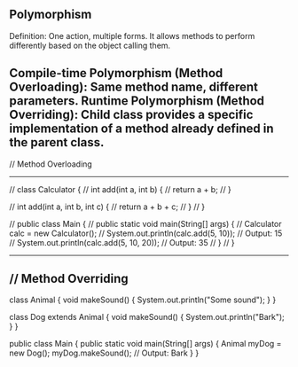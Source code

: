  
## Polymorphism
Definition: One action, multiple forms. It allows methods to perform differently based on the object calling them.

Compile-time Polymorphism (Method Overloading): Same method name, different parameters.
Runtime Polymorphism (Method Overriding): Child class provides a specific implementation of a method already defined in the parent class.
--------------------------------------------------------------------------
// Method Overloading

-----------------------------------------------------
// class Calculator {
//     int add(int a, int b) {
//         return a + b;
//     }

//     int add(int a, int b, int c) {
//         return a + b + c;
//     }
// }

// public class Main {
//     public static void main(String[] args) {
//         Calculator calc = new Calculator();
//         System.out.println(calc.add(5, 10)); // Output: 15
//         System.out.println(calc.add(5, 10, 20)); // Output: 35
//     }
// }

-----------------------------------------------------------

//  Method Overriding
--------------------------------------------------------


class Animal {
    void makeSound() {
        System.out.println("Some sound");
    }
}

class Dog extends Animal {
    void makeSound() {
        System.out.println("Bark");
    }
}

public class Main {
    public static void main(String[] args) {
        Animal myDog = new Dog();
        myDog.makeSound();  // Output: Bark
    }
}






















